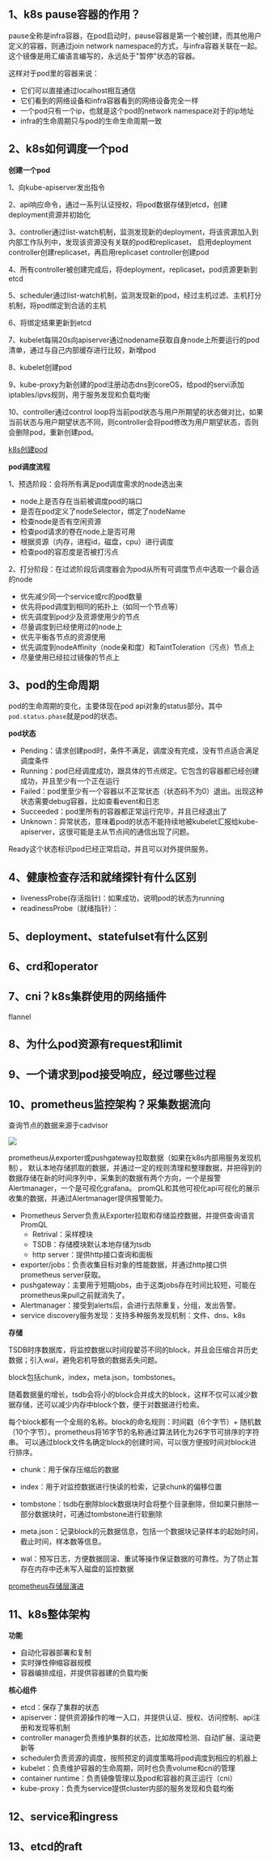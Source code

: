 ## 1、k8s pause容器的作用？
pause全称是infra容器，在pod启动时，pause容器是第一个被创建，而其他用户定义的容器，则通过join network namespace的方式，与infra容器关联在一起。
这个镜像是用汇编语言编写的，永远处于"暂停"状态的容器。

这样对于pod里的容器来说：
- 它们可以直接通过localhost相互通信
- 它们看到的网络设备和infra容器看到的网络设备完全一样
- 一个pod只有一个ip，也就是这个pod的network namespace对于的ip地址
- infra的生命周期只与pod的生命生命周期一致

## 2、k8s如何调度一个pod

**创建一个pod**

1、向kube-apiserver发出指令

2、api响应命令，通过一系列认证授权，将pod数据存储到etcd，创建deployment资源并初始化

3、controller通过list-watch机制，监测发现新的deployment，将该资源加入到内部工作队列中，发现该资源没有关联的pod和replicaset，
启用deployment controller创建replicaset，再启用replicaset controller创建pod

4、所有controller被创建完成后，将deployment，replicaset，pod资源更新到etcd

5、scheduler通过list-watch机制，监测发现新的pod，经过主机过滤、主机打分机制，将pod绑定到合适的主机

6、将绑定结果更新到etcd

7、kubelet每隔20s向apiserver通过nodename获取自身node上所要运行的pod清单，通过与自己内部缓存进行比较，新增pod

8、kubelet创建pod

9、kube-proxy为新创建的pod注册动态dns到coreOS，给pod的servi添加iptables/ipvs规则，用于服务发现和负载均衡

10、controller通过control loop将当前pod状态与用户所期望的状态做对比，如果当前状态与用户期望状态不同，则controller会将pod修改为用户期望状态，否则会删除pod，重新创建pod。

[k8s创建pod](https://developer.51cto.com/art/202010/630004.htm?pc)

**pod调度流程**

1、预选阶段：会将所有满足pod调度需求的node选出来
 - node上是否存在当前被调度pod的端口
 - 是否在pod定义了nodeSelector，绑定了nodeName
 - 检查node是否有空闲资源
 - 检查pod请求的卷在node上是否可用
 - 根据资源（内存，进程id，磁盘，cpu）进行调度
 - 检查pod的容忍度是否被打污点

2、打分阶段：在过滤阶段后调度器会为pod从所有可调度节点中选取一个最合适的node
 - 优先减少同一个service或rc的pod数量
 - 优先将pod调度到相同的拓扑上（如同一个节点等）
 - 优先调度到pod少及资源使用少的节点
 - 尽量调度到已经使用过的node上
 - 优先平衡各节点的资源使用
 - 优先调度到nodeAffinity（node亲和度）和TaintToleration（污点）节点上
 - 尽量使用已经拉过镜像的节点上

[](https://cloud.tencent.com/developer/article/1644857)

## 3、pod的生命周期

pod的生命周期的变化，主要体现在pod api对象的status部分。其中`pod.status.phase`就是pod的状态。

**pod状态**
- Pending：请求创建pod时，条件不满足，调度没有完成，没有节点适合满足调度条件
- Running：pod已经调度成功，跟具体的节点绑定。它包含的容器都已经创建成功，并且至少有一个正在运行
- Failed：pod里至少有一个容器以不正常状态（状态码不为0）退出。出现这种状态需要debug容器，比如查看event和日志
- Succeeded：pod里所有的容器都正常运行完毕，并且已经退出了
- Unknown：异常状态，意味着pod的状态不能持续地被kubelet汇报给kube-apiserver，这很可能是主从节点间的通信出现了问题。

Ready这个状态标识pod已经正常启动，并且可以对外提供服务。

## 4、健康检查存活和就绪探针有什么区别

- livenessProbe(存活指针)：如果成功，说明pod的状态为running
- readinessProbe（就绪指针）：

## 5、deployment、statefulset有什么区别

## 6、crd和operator

## 7、cni？k8s集群使用的网络插件
flannel

## 8、为什么pod资源有request和limit

## 9、一个请求到pod接受响应，经过哪些过程

## 10、prometheus监控架构？采集数据流向

查询节点的数据来源于cadvisor

![](https://prometheus.io/assets/architecture.png)

prometheus从exporter或pushgateway拉取数据（如果在k8s内部用服务发现机制），
默认本地存储抓取的数据，并通过一定的规则清理和整理数据，并把得到的数据存储在新的时间序列中，采集到的数据有两个方向，一个是报警Alertmanager，一个是可视化grafana。
promQL和其他可视化api可视化的展示收集的数据，并通过Alertmanager提供报警能力。

- Prometheus Server负责从Exporter拉取和存储监控数据，并提供查询语言PromQL
  * Retrival：采样模块
  * TSDB：存储模块默认本地存储为tsdb
  * http server：提供http接口查询和面板
- exporter/jobs：负责收集目标对象的性能数据，并通过http接口供prometheus server获取。
- pushgateway：主要用于短期jobs，由于这类jobs存在时间比较短，可能在prometheus来pull之前就消失了。
- Alertmanager：接受到alerts后，会进行去除重复，分组，发出告警。
- service discovery服务发现：支持多种服务发现机制：文件、dns、k8s

**存储**

TSDB时序数据库，将监控数据以时间段翟芬不同的block，并且会压缩合并历史数据；引入wal，避免宕机导致的数据丢失问题。

block包括chunk，index，meta.json，tombstones。

随着数据量的增长，tsdb会将小的block合并成大的block，这样不仅可以减少数据存储，还可以减少内存中block个数，便于对数据进行检索。

每个block都有一个全局的名称。block的命名规则：时间戳（6个字节）+ 随机数（10个字节）。prometheus将16字节的名称通过算法转化为26字节可排序的字符串。
可以通过block文件名确定block的创建时间，可以很方便按时间对block进行排序。

- chunk：用于保存压缩后的数据
- index：用于对监控数据进行快读的检索，记录chunk的偏移位置
- tombstone：tsdb在删除block数据块时会将整个目录删除，但如果只删除一部分数据块时，可通过tombstone进行软删除
- meta.json：记录block的元数据信息，包括一个数据块记录样本的起始时间，截止时间，样本数等信息。

- wal：预写日志，方便数据回滚、重试等操作保证数据的可靠性。为了防止暂存在内存中还未写入磁盘的监控数据

[prometheus存储层演进](https://xie.infoq.cn/article/9071f261190acbdf73dfcf4d7)

## 11、k8s整体架构

**功能**
- 自动化容器部署和复制
- 实时弹性伸缩容器规模
- 容器编排成组，并提供容器建的负载均衡

**核心组件**

- etcd：保存了集群的状态
- apiserver：提供资源操作的唯一入口，并提供认证、授权、访问控制、api注册和发现等机制
- controller manager负责维护集群的状态，比如故障检测、自动扩展、滚动更新等
- scheduler负责资源的调度，按照预定的调度策略将pod调度到相应的机器上
- kubelet：负责维护容器的生命周期，同时也负责volume和cni的管理
- container runtime：负责镜像管理以及pod和容器的真正运行（cni）
- kube-proxy：负责为service提供cluster内部的服务发现和负载均衡



## 12、service和ingress

## 13、etcd的raft

[](https://zhuanlan.zhihu.com/p/91288179)
